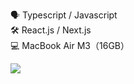 🗣️ Typescript / Javascript<br>
🛠️ React.js / Next.js<br>
💻 MacBook Air M3（16GB）<br>

![](http://github-profile-summary-cards.vercel.app/api/cards/profile-details?username=ytakeuchi0222&theme=gruvbox)
<!--![](http://github-profile-summary-cards.vercel.app/api/cards/repos-per-language?username=ytakeuchi0222&theme=gruvbox)
![](http://github-profile-summary-cards.vercel.app/api/cards/most-commit-language?username=ytakeuchi0222&theme=gruvbox)
![](http://github-profile-summary-cards.vercel.app/api/cards/stats?username=ytakeuchi0222&theme=gruvbox)
![](http://github-profile-summary-cards.vercel.app/api/cards/productive-time?username=ytakeuchi0222&theme=gruvbox&utcOffset=9)-->
